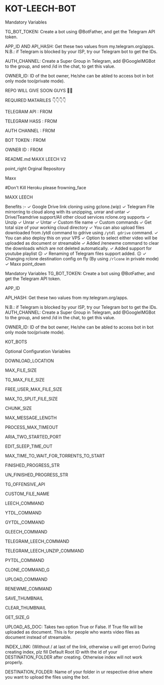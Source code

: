 # KOT-LEECH-BOT

Mandatory Variables

TG_BOT_TOKEN: Create a bot using @BotFather, and get the Telegram API token.

APP_ID AND API_HASH: Get these two values from my.telegram.org/apps.
N.B.: if Telegram is blocked by your ISP, try our Telegram bot to get the IDs.

AUTH_CHANNEL: Create a Super Group in Telegram, add @GoogleIMGBot to the group, and send /id in the chat, to get this value.

OWNER_ID: ID of the bot owner, He/she can be abled to access bot in bot only mode too(private mode).

REPO WILL GIVE SOON GUYS 🤪🤪

REQUIRED MATARILES 👇👇👇👇

TELEGRAM API : FROM 

TELEGRAM HASS : FROM

AUTH CHANNEL : FROM

BOT TOKEN : FROM

OWNER ID : FROM

README.md
MAXX LEECH V2

point_right Orginal Repository

Maxx

#Don't Kill Heroku please frowning_face

MAXX LEECH

Benefits :-
✓ Google Drive link cloning using gclone.(wip)
✓ Telegram File mirrorring to cloud along with its unzipping, unrar and untar
✓ Drive/Teamdrive support/All other cloud services rclone.org supports
✓ Unzip
✓ Unrar
✓ Untar
✓ Custom file name
✓ Custom commands
✓ Get total size of your working cloud directory
✓ You can also upload files downloaded from /ytdl command to gdrive using `/ytdl gdrive` command.
✓ You can also deploy this on your VPS
✓ Option to select either video will be uploaded as document or streamable
✓ Added /renewme command to clear the downloads which are not deleted automatically.
✓ Added support for youtube playlist 😐
✓ Renaming of Telegram files support added. 😐
✓ Changing rclone destination config on fly (By using `/rlcone` in private mode)
✓
Maxx point_down

Mandatory Variables
TG_BOT_TOKEN: Create a bot using @BotFather, and get the Telegram API token.

APP_ID

API_HASH: Get these two values from my.telegram.org/apps.

N.B.: if Telegram is blocked by your ISP, try our Telegram bot to get the IDs.
AUTH_CHANNEL: Create a Super Group in Telegram, add @GoogleIMGBot to the group, and send /id in the chat, to get this value.

OWNER_ID: ID of the bot owner, He/she can be abled to access bot in bot only mode too(private mode).

KOT_BOTS

Optional Configuration Variables

DOWNLOAD_LOCATION

MAX_FILE_SIZE

TG_MAX_FILE_SIZE

FREE_USER_MAX_FILE_SIZE

MAX_TG_SPLIT_FILE_SIZE

CHUNK_SIZE

MAX_MESSAGE_LENGTH

PROCESS_MAX_TIMEOUT

ARIA_TWO_STARTED_PORT

EDIT_SLEEP_TIME_OUT

MAX_TIME_TO_WAIT_FOR_TORRENTS_TO_START

FINISHED_PROGRESS_STR

UN_FINISHED_PROGRESS_STR

TG_OFFENSIVE_API

CUSTOM_FILE_NAME

LEECH_COMMAND

YTDL_COMMAND

GYTDL_COMMAND

GLEECH_COMMAND

TELEGRAM_LEECH_COMMAND

TELEGRAM_LEECH_UNZIP_COMMAND

PYTDL_COMMAND

CLONE_COMMAND_G

UPLOAD_COMMAND

RENEWME_COMMAND

SAVE_THUMBNAIL

CLEAR_THUMBNAIL

GET_SIZE_G

UPLOAD_AS_DOC: Takes two option True or False. If True file will be uploaded as document. This is for people who wants video files as document instead of streamable.

INDEX_LINK: (Without / at last of the link, otherwise u will get error) During creating index, plz fill Default Root ID with the id of your DESTINATION_FOLDER after creating. Otherwise index will not work properly.

DESTINATION_FOLDER: Name of your folder in ur respective drive where you want to upload the files using the bot.

